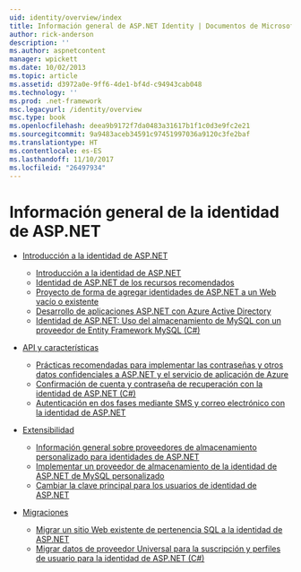 ```yaml
---
uid: identity/overview/index
title: Información general de ASP.NET Identity | Documentos de Microsoft
author: rick-anderson
description: ''
ms.author: aspnetcontent
manager: wpickett
ms.date: 10/02/2013
ms.topic: article
ms.assetid: d3972a0e-9ff6-4de1-bf4d-c94943cab048
ms.technology: ''
ms.prod: .net-framework
msc.legacyurl: /identity/overview
msc.type: book
ms.openlocfilehash: deea9b9172f7da0483a31617b1f1c0d3e9fc2e21
ms.sourcegitcommit: 9a9483aceb34591c97451997036a9120c3fe2baf
ms.translationtype: HT
ms.contentlocale: es-ES
ms.lasthandoff: 11/10/2017
ms.locfileid: "26497934"
---
```

<a name="aspnet-identity-overview"></a>Información general de la identidad de ASP.NET
====================
- [Introducción a la identidad de ASP.NET](getting-started/index.md)

    - [Introducción a la identidad de ASP.NET](getting-started/introduction-to-aspnet-identity.md)
    - [Identidad de ASP.NET de los recursos recomendados](getting-started/aspnet-identity-recommended-resources.md)
    - [Proyecto de forma de agregar identidades de ASP.NET a un Web vacío o existente](getting-started/adding-aspnet-identity-to-an-empty-or-existing-web-forms-project.md)
    - [Desarrollo de aplicaciones ASP.NET con Azure Active Directory](getting-started/developing-aspnet-apps-with-windows-azure-active-directory.md)
    - [Identidad de ASP.NET: Uso del almacenamiento de MySQL con un proveedor de Entity Framework MySQL (C#)](getting-started/aspnet-identity-using-mysql-storage-with-an-entityframework-mysql-provider.md)
- [API y características](features-api/index.md)

    - [Prácticas recomendadas para implementar las contraseñas y otros datos confidenciales a ASP.NET y el servicio de aplicación de Azure](features-api/best-practices-for-deploying-passwords-and-other-sensitive-data-to-aspnet-and-azure.md)
    - [Confirmación de cuenta y contraseña de recuperación con la identidad de ASP.NET (C#)](features-api/account-confirmation-and-password-recovery-with-aspnet-identity.md)
    - [Autenticación en dos fases mediante SMS y correo electrónico con la identidad de ASP.NET](features-api/two-factor-authentication-using-sms-and-email-with-aspnet-identity.md)
- [Extensibilidad](extensibility/index.md)

    - [Información general sobre proveedores de almacenamiento personalizado para identidades de ASP.NET](extensibility/overview-of-custom-storage-providers-for-aspnet-identity.md)
    - [Implementar un proveedor de almacenamiento de la identidad de ASP.NET de MySQL personalizado](extensibility/implementing-a-custom-mysql-aspnet-identity-storage-provider.md)
    - [Cambiar la clave principal para los usuarios de identidad de ASP.NET](extensibility/change-primary-key-for-users-in-aspnet-identity.md)
- [Migraciones](migrations/index.md)

    - [Migrar un sitio Web existente de pertenencia SQL a la identidad de ASP.NET](migrations/migrating-an-existing-website-from-sql-membership-to-aspnet-identity.md)
    - [Migrar datos de proveedor Universal para la suscripción y perfiles de usuario para la identidad de ASP.NET (C#)](migrations/migrating-universal-provider-data-for-membership-and-user-profiles-to-aspnet-identity.md)
